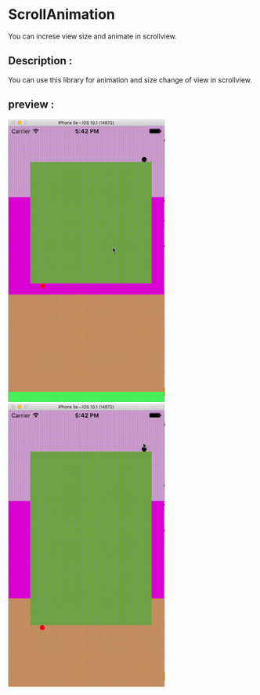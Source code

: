 # ScrollAnimation
You can increse view size and animate in scrollview.

## Description :
You can use this library for animation and size change of view in scrollview.

## preview :

<p align="left">
    <img src="https://github.com/VikasPrajapati27/ScrollAnimation/blob/master/FirstScroll.gif" width="320"/>
    <img src="https://github.com/VikasPrajapati27/ScrollAnimation/blob/master/SecondScroll.gif" width="320"/>
</p>

